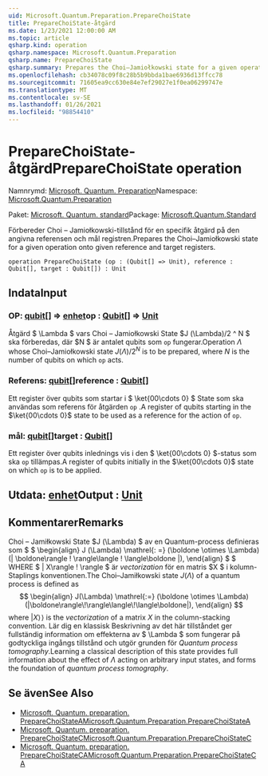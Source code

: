 ```yaml
---
uid: Microsoft.Quantum.Preparation.PrepareChoiState
title: PrepareChoiState-åtgärd
ms.date: 1/23/2021 12:00:00 AM
ms.topic: article
qsharp.kind: operation
qsharp.namespace: Microsoft.Quantum.Preparation
qsharp.name: PrepareChoiState
qsharp.summary: Prepares the Choi–Jamiołkowski state for a given operation onto given reference and target registers.
ms.openlocfilehash: cb34078c09f8c28b5b9bbda1bae6936d13ffcc78
ms.sourcegitcommit: 71605ea9cc630e84e7ef29027e1f0ea06299747e
ms.translationtype: MT
ms.contentlocale: sv-SE
ms.lasthandoff: 01/26/2021
ms.locfileid: "98854410"
---
```

# <a name="preparechoistate-operation"></a><span data-ttu-id="47108-102">PrepareChoiState-åtgärd</span><span class="sxs-lookup"><span data-stu-id="47108-102">PrepareChoiState operation</span></span>

<span data-ttu-id="47108-103">Namnrymd: [Microsoft. Quantum. Preparation](xref:Microsoft.Quantum.Preparation)</span><span class="sxs-lookup"><span data-stu-id="47108-103">Namespace: [Microsoft.Quantum.Preparation](xref:Microsoft.Quantum.Preparation)</span></span>

<span data-ttu-id="47108-104">Paket: [Microsoft. Quantum. standard](https://nuget.org/packages/Microsoft.Quantum.Standard)</span><span class="sxs-lookup"><span data-stu-id="47108-104">Package: [Microsoft.Quantum.Standard](https://nuget.org/packages/Microsoft.Quantum.Standard)</span></span>


<span data-ttu-id="47108-105">Förbereder Choi – Jamiołkowski-tillstånd för en specifik åtgärd på den angivna referensen och mål registren.</span><span class="sxs-lookup"><span data-stu-id="47108-105">Prepares the Choi–Jamiołkowski state for a given operation onto given reference and target registers.</span></span>

```qsharp
operation PrepareChoiState (op : (Qubit[] => Unit), reference : Qubit[], target : Qubit[]) : Unit
```


## <a name="input"></a><span data-ttu-id="47108-106">Indata</span><span class="sxs-lookup"><span data-stu-id="47108-106">Input</span></span>

### <a name="op--qubit--unit"></a><span data-ttu-id="47108-107">OP: [qubit](xref:microsoft.quantum.lang-ref.qubit)[] => [enhet](xref:microsoft.quantum.lang-ref.unit)</span><span class="sxs-lookup"><span data-stu-id="47108-107">op : [Qubit](xref:microsoft.quantum.lang-ref.qubit)[] => [Unit](xref:microsoft.quantum.lang-ref.unit)</span></span> 

<span data-ttu-id="47108-108">Åtgärd $ \Lambda $ vars Choi – Jamiołkowski State $J (\Lambda)/2 ^ N $ ska förberedas, där $N $ är antalet qubits som `op` fungerar.</span><span class="sxs-lookup"><span data-stu-id="47108-108">Operation $\Lambda$ whose Choi–Jamiołkowski state $J(\Lambda) / 2^N$ is to be prepared, where $N$ is the number of qubits on which `op` acts.</span></span>


### <a name="reference--qubit"></a><span data-ttu-id="47108-109">Referens: [qubit](xref:microsoft.quantum.lang-ref.qubit)[]</span><span class="sxs-lookup"><span data-stu-id="47108-109">reference : [Qubit](xref:microsoft.quantum.lang-ref.qubit)[]</span></span>

<span data-ttu-id="47108-110">Ett register över qubits som startar i $ \ket{00\cdots 0} $ State som ska användas som referens för åtgärden `op` .</span><span class="sxs-lookup"><span data-stu-id="47108-110">A register of qubits starting in the $\ket{00\cdots 0}$ state to be used as a reference for the action of `op`.</span></span>


### <a name="target--qubit"></a><span data-ttu-id="47108-111">mål: [qubit](xref:microsoft.quantum.lang-ref.qubit)[]</span><span class="sxs-lookup"><span data-stu-id="47108-111">target : [Qubit](xref:microsoft.quantum.lang-ref.qubit)[]</span></span>

<span data-ttu-id="47108-112">Ett register över qubits inlednings vis i den $ \ket{00\cdots 0} $-status som ska `op` tillämpas.</span><span class="sxs-lookup"><span data-stu-id="47108-112">A register of qubits initially in the $\ket{00\cdots 0}$ state on which `op` is to be applied.</span></span>



## <a name="output--unit"></a><span data-ttu-id="47108-113">Utdata: [enhet](xref:microsoft.quantum.lang-ref.unit)</span><span class="sxs-lookup"><span data-stu-id="47108-113">Output : [Unit](xref:microsoft.quantum.lang-ref.unit)</span></span>



## <a name="remarks"></a><span data-ttu-id="47108-114">Kommentarer</span><span class="sxs-lookup"><span data-stu-id="47108-114">Remarks</span></span>

<span data-ttu-id="47108-115">Choi – Jamiłkowski State $J (\Lambda) $ av en Quantum-process definieras som $ $ \begin{align} J (\Lambda) \mathrel{: =} (\boldone \otimes \Lambda) (| \boldone\rangle \! \rangle\langle \! \langle\boldone |), \end{align} $ $ WHERE $ | X\rangle \! \rangle $ är *vectorization* för en matris $X $ i kolumn-Staplings konventionen.</span><span class="sxs-lookup"><span data-stu-id="47108-115">The Choi–Jamiłkowski state $J(\Lambda)$ of a quantum process is defined as $$ \begin{align} J(\Lambda) \mathrel{:=} (\boldone \otimes \Lambda) (|\boldone\rangle\!\rangle\langle\!\langle\boldone|), \end{align} $$ where $|X\rangle\!\rangle$ is the *vectorization* of a matrix $X$ in the column-stacking convention.</span></span> <span data-ttu-id="47108-116">Lär dig en klassisk Beskrivning av det här tillståndet ger fullständig information om effekterna av $ \Lambda $ som fungerar på godtyckliga ingångs tillstånd och utgör grunden för *Quantum process tomography*.</span><span class="sxs-lookup"><span data-stu-id="47108-116">Learning a classical description of this state provides full information about the effect of $\Lambda$ acting on arbitrary input states, and forms the foundation of *quantum process tomography*.</span></span>

## <a name="see-also"></a><span data-ttu-id="47108-117">Se även</span><span class="sxs-lookup"><span data-stu-id="47108-117">See Also</span></span>

- [<span data-ttu-id="47108-118">Microsoft. Quantum. preparation. PrepareChoiStateA</span><span class="sxs-lookup"><span data-stu-id="47108-118">Microsoft.Quantum.Preparation.PrepareChoiStateA</span></span>](xref:Microsoft.Quantum.Preparation.PrepareChoiStateA)
- [<span data-ttu-id="47108-119">Microsoft. Quantum. preparation. PrepareChoiStateC</span><span class="sxs-lookup"><span data-stu-id="47108-119">Microsoft.Quantum.Preparation.PrepareChoiStateC</span></span>](xref:Microsoft.Quantum.Preparation.PrepareChoiStateC)
- [<span data-ttu-id="47108-120">Microsoft. Quantum. preparation. PrepareChoiStateCA</span><span class="sxs-lookup"><span data-stu-id="47108-120">Microsoft.Quantum.Preparation.PrepareChoiStateCA</span></span>](xref:Microsoft.Quantum.Preparation.PrepareChoiStateCA)